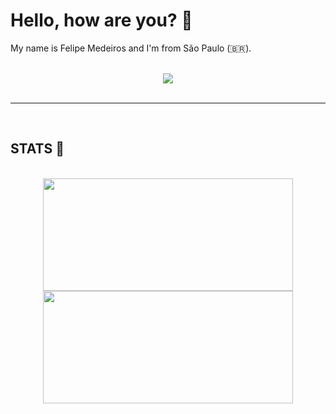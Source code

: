 # Hello, how are you? 👋

My name is Felipe Medeiros and I'm from São Paulo (🇧🇷).

<br>

<div align="center"> 
  <a href="https://www.linkedin.com/in/felipemdrs" target="_blank"><img src="https://img.shields.io/badge/LinkedIn-0077B5?style=for-the-badge&logo=linkedin&logoColor=white" target="_blank"></a>
</div>

<br>

---

<br>

## STATS 🧐
<br>
<div align="center">
  <a href="https://github.com/felipemdrs">
  <img height="180em" width="400" src="https://github-readme-stats.vercel.app/api?username=felipemdrs&show_icons=true&theme=tokyonight&include_all_commits=true&count_private=true&hide_border=true"/>
  <img height="180em" width="400" src="https://github-readme-stats.vercel.app/api/top-langs/?username=felipemdrs&layout=compact&langs_count=7&theme=tokyonight&hide_border=true"/>
</div>
